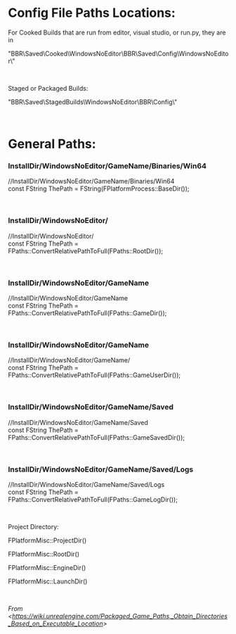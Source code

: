 # Config File Paths Locations:

For Cooked Builds that are run from editor, visual studio, or run.py, they are in

"BBR\\Saved\\Cooked\\WindowsNoEditor\\BBR\\Saved\\Config\\WindowsNoEditor\\"

 

Staged or Packaged Builds:

"BBR\\Saved\\StagedBuilds\\WindowsNoEditor\\BBR\\Config\\"

 

# **General Paths:**

### InstallDir/WindowsNoEditor/GameName/Binaries/Win64

//InstallDir/WindowsNoEditor/GameName/Binaries/Win64  
const FString ThePath = FString(FPlatformProcess::BaseDir());

 

### InstallDir/WindowsNoEditor/

//InstallDir/WindowsNoEditor/  
const FString ThePath = FPaths::ConvertRelativePathToFull(FPaths::RootDir());

 

### InstallDir/WindowsNoEditor/GameName

//InstallDir/WindowsNoEditor/GameName  
const FString ThePath = FPaths::ConvertRelativePathToFull(FPaths::GameDir());

 

### InstallDir/WindowsNoEditor/GameName

//InstallDir/WindowsNoEditor/GameName/  
const FString ThePath = FPaths::ConvertRelativePathToFull(FPaths::GameUserDir());

 

### InstallDir/WindowsNoEditor/GameName/Saved

//InstallDir/WindowsNoEditor/GameName/Saved  
const FString ThePath = FPaths::ConvertRelativePathToFull(FPaths::GameSavedDir());

 

### InstallDir/WindowsNoEditor/GameName/Saved/Logs

//InstallDir/WindowsNoEditor/GameName/Saved/Logs  
const FString ThePath = FPaths::ConvertRelativePathToFull(FPaths::GameLogDir());

 

Project Directory:

FPlatformMisc::ProjectDir()

FPlatformMisc::RootDir()

FPlatformMisc::EngineDir()

FPlatformMisc::LaunchDir()

 

*From &lt;<https://wiki.unrealengine.com/Packaged_Game_Paths,_Obtain_Directories_Based_on_Executable_Location>&gt;*
